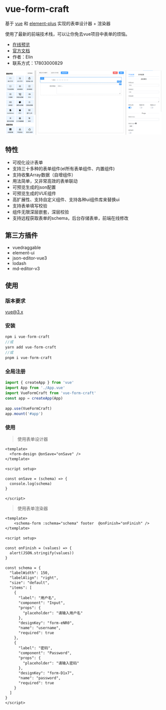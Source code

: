 # vue-form-craft

基于 [vue](https://github.com/vuejs/vue) 和 [element-plus](https://github.com/ElemeFE/element) 实现的表单设计器 + 渲染器

使用了最新的前端技术栈，可以让你免去vue项目中表单的烦恼。


* [在线预览](https://xinnian999.github.io/vue-form-craft/form-design)
* [官方文档](https://xinnian999.github.io/vue-form-craft/)
* 作者：Elin
* 联系方式：17803000829

![ui](./src/assets/ui.png)



## 特性

* 可视化设计表单
* 支持三十多种的表单组件(el所有表单组件、内置组件)
* 支持收集Array数据（自增组件）
* 用法简单，又非常高效的表单联动
* 可预览生成的json配置
* 可预览生成的VUE组件
* 高扩展性、支持自定义组件、支持各种ui组件库来替换ui
* 支持表单填写校验
* 组件无限深层嵌套，深层校验
* 支持远程获取表单的schema，后台存储表单，前端在线修改

## 第三方插件

* vuedraggable
* element-ui
* json-editor-vue3
* lodash
* md-editor-v3

## 使用

### 版本要求

vue@3.x

### 安装

```js
npm i vue-form-craft
//或
yarn add vue-form-craft
//或
pnpm i vue-form-craft
```

### 全局注册

```js
import { createApp } from 'vue'
import App from './App.vue'
import VueFormCraft from 'vue-form-craft'
const app = createApp(App)

app.use(VueFormCraft)
app.mount('#app')

```

### 使用

> 使用表单设计器

```vue
<template>
  <form-design @onSave="onSave" />
</template>

<script setup>

const onSave = (schema) => {
  console.log(schema)
}

</script>
```

> 使用表单渲染器

```vue
<template>
    <schema-form :schema="schema" footer  @onFinish="onFinish" />
</template>

<script setup>

const onFinish = (values) => {
  alert(JSON.stringify(values))
}

const schema = {
  "labelWidth": 150,
  "labelAlign": "right",
  "size": "default",
  "items": [
    {
      "label": "用户名",
      "component": "Input",
      "props": {
        "placeholder": "请输入用户名"
      },
      "designKey": "form-eNR0",
      "name": "username",
      "required": true
    },
    {
      "label": "密码",
      "component": "Password",
      "props": {
        "placeholder": "请输入密码"
      },
      "designKey": "form-D1x7",
      "name": "password",
      "required": true
    }
  ]
}
</script>
```


